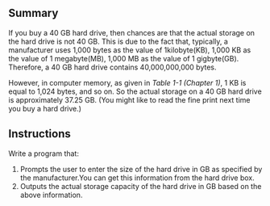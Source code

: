 ## Summary 
If you buy a 40 GB hard drive, then chances are that the actual storage on the hard drive is not 40 GB. This is due to the fact that, typically, a manufacturer uses 1,000 bytes as the value of 1kilobyte(KB), 1,000 KB as the value of 1 megabyte(MB), 1,000 MB as the value of 1 gigbyte(GB). Therefore, a 40 GB hard drive contains 40,000,000,000 bytes. 

However, in computer memory, as given in *Table 1-1 (Chapter 1)*, 1 KB is equal to 1,024 bytes, and so on. So the actual storage on a 40 GB hard drive is approximately 37.25 GB. (You might like to read the fine print next time you buy a hard drive.)

## Instructions
Write a program that:
1. Prompts the user to enter the size of the hard drive in GB as specified by the manufacturer.You can get this information from the hard drive box.
2. Outputs the actual storage capacity of the hard drive in GB based on the above information.

